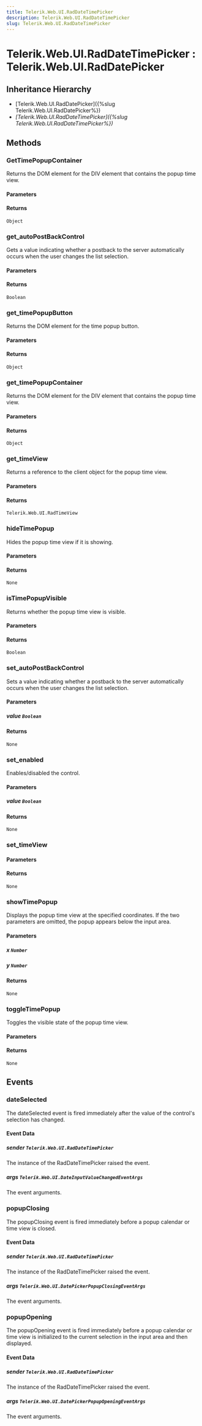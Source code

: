 ```yaml
---
title: Telerik.Web.UI.RadDateTimePicker
description: Telerik.Web.UI.RadDateTimePicker
slug: Telerik.Web.UI.RadDateTimePicker
---
```


# Telerik.Web.UI.RadDateTimePicker : Telerik.Web.UI.RadDatePicker 

## Inheritance Hierarchy

* [Telerik.Web.UI.RadDatePicker]({%slug Telerik.Web.UI.RadDatePicker%})
* *[Telerik.Web.UI.RadDateTimePicker]({%slug Telerik.Web.UI.RadDateTimePicker%})*


## Methods

###  GetTimePopupContainer

Returns the DOM element for the DIV element that contains the popup time view.

#### Parameters

#### Returns

`Object` 

### get_autoPostBackControl

Gets a value indicating whether a postback to the server automatically occurs when the user changes the list selection.

#### Parameters

#### Returns

`Boolean` 

### get_timePopupButton

Returns the DOM element for the time popup button.

#### Parameters

#### Returns

`Object` 

### get_timePopupContainer

Returns the DOM element for the DIV element that contains the popup time view.

#### Parameters

#### Returns

`Object` 

### get_timeView

Returns a reference to the client object for the popup time view.

#### Parameters

#### Returns

`Telerik.Web.UI.RadTimeView` 

### hideTimePopup

Hides the popup time view if it is showing.

#### Parameters

#### Returns

`None` 

### isTimePopupVisible

Returns whether the popup time view is visible.

#### Parameters

#### Returns

`Boolean` 

### set_autoPostBackControl

Sets a value indicating whether a postback to the server automatically occurs when the user changes the list selection.

#### Parameters

##### value `Boolean`

#### Returns

`None` 

### set_enabled

Enables/disabled the control.

#### Parameters

##### value `Boolean`

#### Returns

`None` 

### set_timeView

#### Parameters

#### Returns

`None` 

### showTimePopup

Displays the popup time view at the specified coordinates. If the two parameters are omitted, the popup appears below the input area.

#### Parameters

##### x `Number`

##### y `Number`

#### Returns

`None` 

### toggleTimePopup

Toggles the visible state of the popup time view.

#### Parameters

#### Returns

`None` 


## Events

### dateSelected

The dateSelected event is fired immediately after the value of the control's selection has changed. 

#### Event Data

##### sender `Telerik.Web.UI.RadDateTimePicker`

The instance of the RadDateTimePicker raised the event.

##### args `Telerik.Web.UI.DateInputValueChangedEventArgs`

The event arguments.

### popupClosing

The popupClosing event is fired immediately before a popup calendar or time view is closed.

#### Event Data

##### sender `Telerik.Web.UI.RadDateTimePicker`

The instance of the RadDateTimePicker raised the event.

##### args `Telerik.Web.UI.DatePickerPopupClosingEventArgs`

The event arguments.
### popupOpening

The popupOpening event is fired immediately before a popup calendar or time view is initialized to the current selection in the input area and then displayed.

#### Event Data

##### sender `Telerik.Web.UI.RadDateTimePicker`

The instance of the RadDateTimePicker raised the event.

##### args `Telerik.Web.UI.DatePickerPopupOpeningEventArgs`

The event arguments.


